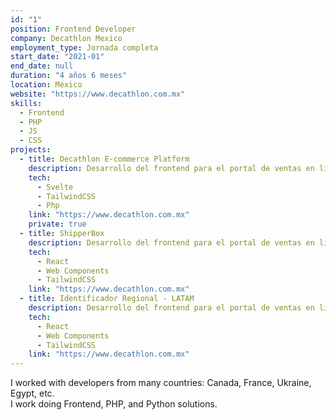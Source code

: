 ```yaml
---
id: "1"
position: Frontend Developer
company: Decathlon Mexico
employment_type: Jornada completa
start_date: "2021-01"
end_date: null
duration: "4 años 6 meses"
location: México
website: "https://www.decathlon.com.mx"
skills:
  - Frontend
  - PHP
  - JS
  - CSS
projects:
  - title: Decathlon E-commerce Platform
    description: Desarrollo del frontend para el portal de ventas en línea, integrando componentes reusables con React y Web Components.
    tech:
      - Svelte
      - TailwindCSS
      - Php
    link: "https://www.decathlon.com.mx"
    private: true
  - title: ShipperBox
    description: Desarrollo del frontend para el portal de ventas en línea, integrando componentes reusables con React y Web Components.
    tech:
      - React
      - Web Components
      - TailwindCSS
    link: "https://www.decathlon.com.mx"
  - title: Identificador Regional - LATAM 
    description: Desarrollo del frontend para el portal de ventas en línea, integrando componentes reusables con React y Web Components.
    tech:
      - React
      - Web Components
      - TailwindCSS
    link: "https://www.decathlon.com.mx"
---
```


I worked with developers from many countries: Canada, France, Ukraine, Egypt, etc.  
I work doing Frontend, PHP, and Python solutions.
